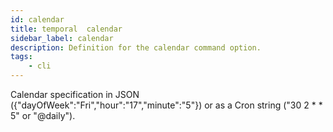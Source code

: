 ```yaml
---
id: calendar
title: temporal  calendar
sidebar_label: calendar
description: Definition for the calendar command option.
tags:
	- cli
---
```

Calendar specification in JSON ({"dayOfWeek":"Fri","hour":"17","minute":"5"}) or as a Cron string ("30 2 * * 5" or "@daily").

